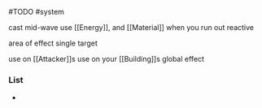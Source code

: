 #TODO 
#system 


cast mid-wave
use [[Energy]], and [[Material]] when you run out
reactive

area of effect
single target

use on [[Attacker]]s
use on your [[Building]]s
global effect

### List
- 